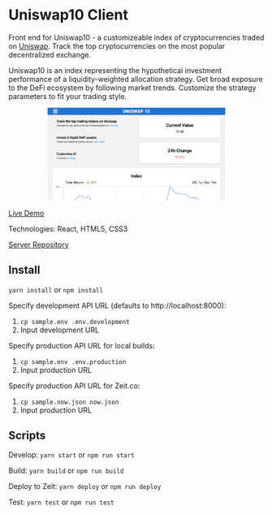 # Uniswap10 Client

Front end for Uniswap10 - a customizeable index of cryptocurrencies traded on [Uniswap](https://uniswap.io). Track the top cryptocurrencies on the most popular decentralized exchange.

Uniswap10 is an index representing the hypothetical investment performance of a liquidity-weighted allocation strategy. Get broad exposure to the DeFi ecosystem by following market trends. Customize the strategy parameters to fit your trading style.

<p align="center">
  <img src="https://github.com/jgrizzled/portfolio/raw/master/img/uniswap10-ss-desktop.png" width="350" alt="Uniswap10 screenshot">
</p>

[Live Demo](https://uniswap10.now.sh)

Technologies: React, HTML5, CSS3

[Server Repository](https://github.com/jgrizzled/uniswap10-server)

## Install

`yarn install` or `npm install`

Specify development API URL (defaults to http://localhost:8000):

1. `cp sample.env .env.development`
2. Input development URL

Specify production API URL for local builds:

1. `cp sample.env .env.production`
2. Input production URL

Specify production API URL for Zeit.co:

1. `cp sample.now.json now.json`
2. Input production URL

## Scripts

Develop: `yarn start` or `npm run start`

Build: `yarn build` or `npm run build`

Deploy to Zeit: `yarn deploy` or `npm run deploy`

Test: `yarn test` or `npm run test`
